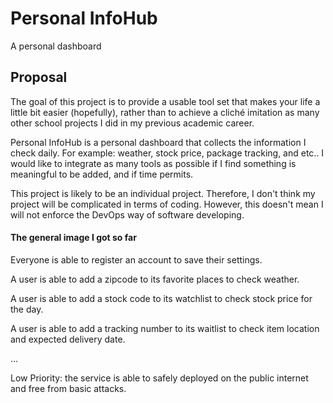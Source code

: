# Personal InfoHub

A personal dashboard

## Proposal

The goal of this project is to provide a usable tool set that makes your life a little bit easier (hopefully), rather than to achieve a cliché imitation as many other school projects I did in my previous academic career.

Personal InfoHub is a personal dashboard that collects the information I check daily. For example: weather, stock price, package tracking, and etc.. I would like to integrate as many tools as possible if I find something is meaningful to be added, and if time permits.

This project is likely to be an individual project. Therefore, I don't think my project will be complicated in terms of coding. However, this doesn't mean I will not enforce the DevOps way of software developing.

#### The general image I got so far

Everyone is able to register an account to save their settings.

A user is able to add a zipcode to its favorite places to check weather.

A user is able to add a stock code to its watchlist to check stock price for the day.

A user is able to add a tracking number to its waitlist to check item location and expected delivery date.

...

Low Priority: the service is able to safely deployed on the public internet and free from basic attacks.